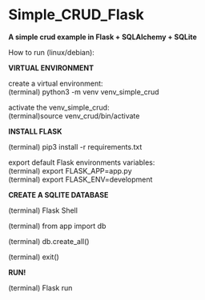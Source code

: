 # Simple_CRUD_Flask

<strong>A simple crud example in Flask + SQLAlchemy + SQLite</strong>

How to run (linux/debian):

<strong>VIRTUAL ENVIRONMENT</strong>

create a virtual environment:<br>
(terminal) python3 -m venv venv_simple_crud

activate the venv_simple_crud:<br>
(terminal)source venv_crud/bin/activate

<strong>INSTALL FLASK</strong>

(terminal) pip3 install -r requirements.txt <br>

export default Flask environments variables:<br>
(terminal) export FLASK_APP=app.py<br>
(terminal) export FLASK_ENV=development

<strong>CREATE A SQLITE DATABASE </strong>

(terminal) Flask Shell

(terminal) from app import db

(terminal) db.create_all()

(terminal) exit()

<strong>RUN!</strong>

(terminal) Flask run


    

